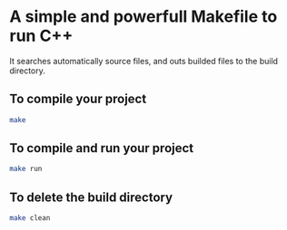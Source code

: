 # A simple and powerfull Makefile to run C++
It searches automatically source files, and outs builded files to the build directory.

## To compile your project
```bash
make
```

## To compile and run your project
```bash
make run
```

## To delete the build directory
```bash
make clean
```
